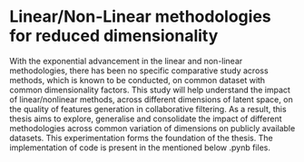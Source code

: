 # Linear/Non-Linear methodologies for reduced dimensionality
With the exponential advancement in the linear and non-linear methodologies, there has been no specific comparative study across methods, which is known to be conducted, on common dataset with common dimensionality factors. This study will help understand the impact of linear/nonlinear methods, across different dimensions of latent space, on the quality of features generation in collaborative filtering. As a result, this thesis aims to explore, generalise and consolidate the impact of different methodologies across common variation of dimensions on publicly available datasets. This experimentation forms the foundation of the thesis. The implementation of code is present in the mentioned below .pynb files.
